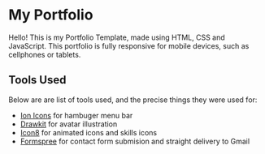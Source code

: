 # My Portfolio

Hello! This is my Portfolio Template, made using HTML, CSS and JavaScript. This portfolio is fully responsive for mobile devices, such as cellphones or tablets. 

## Tools Used

Below are are list of tools used, and the precise things they were used for:

- [Ion Icons](https://ionic.io/ionicons) for hambuger menu bar
- [Drawkit](https://www.drawkit.io/) for avatar illustration
- [Icon8](https://icons8.com/) for animated icons and skills icons
- [Formspree](https://formspree.io/) for contact form submision and straight delivery to Gmail
